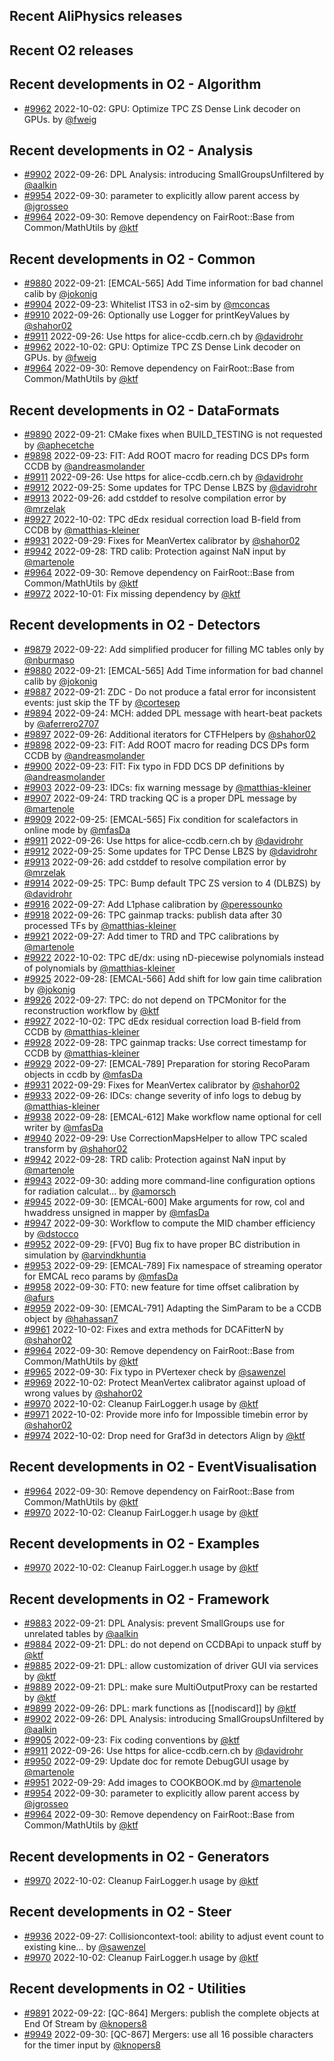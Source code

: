 ## Recent AliPhysics releases
## Recent O2 releases
## Recent developments in O2 - Algorithm
- [\#9962](https://github.com/AliceO2Group/AliceO2/pull/9962) 2022-10-02: GPU: Optimize TPC ZS Dense Link decoder on GPUs. by [@fweig](https://github.com/fweig)
## Recent developments in O2 - Analysis
- [\#9902](https://github.com/AliceO2Group/AliceO2/pull/9902) 2022-09-26: DPL Analysis: introducing SmallGroupsUnfiltered by [@aalkin](https://github.com/aalkin)
- [\#9954](https://github.com/AliceO2Group/AliceO2/pull/9954) 2022-09-30: parameter to explicitly allow parent access by [@jgrosseo](https://github.com/jgrosseo)
- [\#9964](https://github.com/AliceO2Group/AliceO2/pull/9964) 2022-09-30: Remove dependency on FairRoot::Base from Common/MathUtils by [@ktf](https://github.com/ktf)
## Recent developments in O2 - Common
- [\#9880](https://github.com/AliceO2Group/AliceO2/pull/9880) 2022-09-21: [EMCAL-565] Add Time information for bad channel calib by [@jokonig](https://github.com/jokonig)
- [\#9904](https://github.com/AliceO2Group/AliceO2/pull/9904) 2022-09-23: Whitelist ITS3 in o2-sim by [@mconcas](https://github.com/mconcas)
- [\#9910](https://github.com/AliceO2Group/AliceO2/pull/9910) 2022-09-26: Optionally use Logger for printKeyValues by [@shahor02](https://github.com/shahor02)
- [\#9911](https://github.com/AliceO2Group/AliceO2/pull/9911) 2022-09-26: Use https for alice-ccdb.cern.ch by [@davidrohr](https://github.com/davidrohr)
- [\#9962](https://github.com/AliceO2Group/AliceO2/pull/9962) 2022-10-02: GPU: Optimize TPC ZS Dense Link decoder on GPUs. by [@fweig](https://github.com/fweig)
- [\#9964](https://github.com/AliceO2Group/AliceO2/pull/9964) 2022-09-30: Remove dependency on FairRoot::Base from Common/MathUtils by [@ktf](https://github.com/ktf)
## Recent developments in O2 - DataFormats
- [\#9890](https://github.com/AliceO2Group/AliceO2/pull/9890) 2022-09-21: CMake fixes when BUILD_TESTING is not requested by [@aphecetche](https://github.com/aphecetche)
- [\#9898](https://github.com/AliceO2Group/AliceO2/pull/9898) 2022-09-23: FIT: Add ROOT macro for reading DCS DPs form CCDB by [@andreasmolander](https://github.com/andreasmolander)
- [\#9911](https://github.com/AliceO2Group/AliceO2/pull/9911) 2022-09-26: Use https for alice-ccdb.cern.ch by [@davidrohr](https://github.com/davidrohr)
- [\#9912](https://github.com/AliceO2Group/AliceO2/pull/9912) 2022-09-25: Some updates for TPC Dense LBZS by [@davidrohr](https://github.com/davidrohr)
- [\#9913](https://github.com/AliceO2Group/AliceO2/pull/9913) 2022-09-26: add cstddef to resolve compilation error by [@mrzelak](https://github.com/mrzelak)
- [\#9927](https://github.com/AliceO2Group/AliceO2/pull/9927) 2022-10-02: TPC dEdx residual correction load B-field from CCDB by [@matthias-kleiner](https://github.com/matthias-kleiner)
- [\#9931](https://github.com/AliceO2Group/AliceO2/pull/9931) 2022-09-29: Fixes for MeanVertex calibrator by [@shahor02](https://github.com/shahor02)
- [\#9942](https://github.com/AliceO2Group/AliceO2/pull/9942) 2022-09-28: TRD calib: Protection against NaN input by [@martenole](https://github.com/martenole)
- [\#9964](https://github.com/AliceO2Group/AliceO2/pull/9964) 2022-09-30: Remove dependency on FairRoot::Base from Common/MathUtils by [@ktf](https://github.com/ktf)
- [\#9972](https://github.com/AliceO2Group/AliceO2/pull/9972) 2022-10-01: Fix missing dependency by [@ktf](https://github.com/ktf)
## Recent developments in O2 - Detectors
- [\#9879](https://github.com/AliceO2Group/AliceO2/pull/9879) 2022-09-22: Add simplified producer for filling MC tables only by [@nburmaso](https://github.com/nburmaso)
- [\#9880](https://github.com/AliceO2Group/AliceO2/pull/9880) 2022-09-21: [EMCAL-565] Add Time information for bad channel calib by [@jokonig](https://github.com/jokonig)
- [\#9887](https://github.com/AliceO2Group/AliceO2/pull/9887) 2022-09-21: ZDC - Do not produce a fatal error for inconsistent events: just skip the TF by [@cortesep](https://github.com/cortesep)
- [\#9894](https://github.com/AliceO2Group/AliceO2/pull/9894) 2022-09-24: MCH: added DPL message with heart-beat packets by [@aferrero2707](https://github.com/aferrero2707)
- [\#9897](https://github.com/AliceO2Group/AliceO2/pull/9897) 2022-09-26: Additional iterators for CTFHelpers by [@shahor02](https://github.com/shahor02)
- [\#9898](https://github.com/AliceO2Group/AliceO2/pull/9898) 2022-09-23: FIT: Add ROOT macro for reading DCS DPs form CCDB by [@andreasmolander](https://github.com/andreasmolander)
- [\#9900](https://github.com/AliceO2Group/AliceO2/pull/9900) 2022-09-23: FIT: Fix typo in FDD DCS DP definitions by [@andreasmolander](https://github.com/andreasmolander)
- [\#9903](https://github.com/AliceO2Group/AliceO2/pull/9903) 2022-09-23: IDCs: fix warning message by [@matthias-kleiner](https://github.com/matthias-kleiner)
- [\#9907](https://github.com/AliceO2Group/AliceO2/pull/9907) 2022-09-24: TRD tracking QC is a proper DPL message by [@martenole](https://github.com/martenole)
- [\#9909](https://github.com/AliceO2Group/AliceO2/pull/9909) 2022-09-25: [EMCAL-565] Fix condition for scalefactors in online mode by [@mfasDa](https://github.com/mfasDa)
- [\#9911](https://github.com/AliceO2Group/AliceO2/pull/9911) 2022-09-26: Use https for alice-ccdb.cern.ch by [@davidrohr](https://github.com/davidrohr)
- [\#9912](https://github.com/AliceO2Group/AliceO2/pull/9912) 2022-09-25: Some updates for TPC Dense LBZS by [@davidrohr](https://github.com/davidrohr)
- [\#9913](https://github.com/AliceO2Group/AliceO2/pull/9913) 2022-09-26: add cstddef to resolve compilation error by [@mrzelak](https://github.com/mrzelak)
- [\#9914](https://github.com/AliceO2Group/AliceO2/pull/9914) 2022-09-25: TPC: Bump default TPC ZS version to 4 (DLBZS) by [@davidrohr](https://github.com/davidrohr)
- [\#9916](https://github.com/AliceO2Group/AliceO2/pull/9916) 2022-09-27: Add L1phase calibration by [@peressounko](https://github.com/peressounko)
- [\#9918](https://github.com/AliceO2Group/AliceO2/pull/9918) 2022-09-26: TPC gainmap tracks: publish data after 30 processed TFs by [@matthias-kleiner](https://github.com/matthias-kleiner)
- [\#9921](https://github.com/AliceO2Group/AliceO2/pull/9921) 2022-09-27: Add timer to TRD and TPC calibrations by [@martenole](https://github.com/martenole)
- [\#9922](https://github.com/AliceO2Group/AliceO2/pull/9922) 2022-10-02: TPC dE/dx: using nD-piecewise polynomials instead of polynomials by [@matthias-kleiner](https://github.com/matthias-kleiner)
- [\#9925](https://github.com/AliceO2Group/AliceO2/pull/9925) 2022-09-28: [EMCAL-566] Add shift for low gain time calibration by [@jokonig](https://github.com/jokonig)
- [\#9926](https://github.com/AliceO2Group/AliceO2/pull/9926) 2022-09-27: TPC: do not depend on TPCMonitor for the reconstruction workflow by [@ktf](https://github.com/ktf)
- [\#9927](https://github.com/AliceO2Group/AliceO2/pull/9927) 2022-10-02: TPC dEdx residual correction load B-field from CCDB by [@matthias-kleiner](https://github.com/matthias-kleiner)
- [\#9928](https://github.com/AliceO2Group/AliceO2/pull/9928) 2022-09-28: TPC gainmap tracks: Use correct timestamp for CCDB by [@matthias-kleiner](https://github.com/matthias-kleiner)
- [\#9929](https://github.com/AliceO2Group/AliceO2/pull/9929) 2022-09-27: [EMCAL-789] Preparation for storing RecoParam objects in ccdb by [@mfasDa](https://github.com/mfasDa)
- [\#9931](https://github.com/AliceO2Group/AliceO2/pull/9931) 2022-09-29: Fixes for MeanVertex calibrator by [@shahor02](https://github.com/shahor02)
- [\#9933](https://github.com/AliceO2Group/AliceO2/pull/9933) 2022-09-26: IDCs: change severity of info logs to debug by [@matthias-kleiner](https://github.com/matthias-kleiner)
- [\#9938](https://github.com/AliceO2Group/AliceO2/pull/9938) 2022-09-28: [EMCAL-612] Make workflow name optional for cell writer by [@mfasDa](https://github.com/mfasDa)
- [\#9940](https://github.com/AliceO2Group/AliceO2/pull/9940) 2022-09-29: Use CorrectionMapsHelper to allow TPC scaled transform by [@shahor02](https://github.com/shahor02)
- [\#9942](https://github.com/AliceO2Group/AliceO2/pull/9942) 2022-09-28: TRD calib: Protection against NaN input by [@martenole](https://github.com/martenole)
- [\#9943](https://github.com/AliceO2Group/AliceO2/pull/9943) 2022-09-30: adding more command-line configuration options for radiation calculat… by [@amorsch](https://github.com/amorsch)
- [\#9945](https://github.com/AliceO2Group/AliceO2/pull/9945) 2022-09-30: [EMCAL-600] Make arguments for row, col and hwaddress unsigned in mapper by [@mfasDa](https://github.com/mfasDa)
- [\#9947](https://github.com/AliceO2Group/AliceO2/pull/9947) 2022-09-30: Workflow to compute the MID chamber efficiency by [@dstocco](https://github.com/dstocco)
- [\#9952](https://github.com/AliceO2Group/AliceO2/pull/9952) 2022-09-29: [FV0] Bug fix to have proper BC distribution in simulation by [@arvindkhuntia](https://github.com/arvindkhuntia)
- [\#9953](https://github.com/AliceO2Group/AliceO2/pull/9953) 2022-09-29: [EMCAL-789] Fix namespace of streaming operator for EMCAL reco params by [@mfasDa](https://github.com/mfasDa)
- [\#9958](https://github.com/AliceO2Group/AliceO2/pull/9958) 2022-09-30: FT0: new feature for time offset calibration by [@afurs](https://github.com/afurs)
- [\#9959](https://github.com/AliceO2Group/AliceO2/pull/9959) 2022-09-30: [EMCAL-791] Adapting the SimParam to be a CCDB object by [@hahassan7](https://github.com/hahassan7)
- [\#9961](https://github.com/AliceO2Group/AliceO2/pull/9961) 2022-10-02: Fixes and extra methods for DCAFitterN by [@shahor02](https://github.com/shahor02)
- [\#9964](https://github.com/AliceO2Group/AliceO2/pull/9964) 2022-09-30: Remove dependency on FairRoot::Base from Common/MathUtils by [@ktf](https://github.com/ktf)
- [\#9965](https://github.com/AliceO2Group/AliceO2/pull/9965) 2022-09-30: Fix typo in PVertexer check by [@sawenzel](https://github.com/sawenzel)
- [\#9969](https://github.com/AliceO2Group/AliceO2/pull/9969) 2022-10-02: Protect MeanVertex calibrator against upload of wrong values by [@shahor02](https://github.com/shahor02)
- [\#9970](https://github.com/AliceO2Group/AliceO2/pull/9970) 2022-10-02: Cleanup FairLogger.h usage by [@ktf](https://github.com/ktf)
- [\#9971](https://github.com/AliceO2Group/AliceO2/pull/9971) 2022-10-02: Provide more info for Impossible timebin error by [@shahor02](https://github.com/shahor02)
- [\#9974](https://github.com/AliceO2Group/AliceO2/pull/9974) 2022-10-02: Drop need for Graf3d in detectors Align by [@ktf](https://github.com/ktf)
## Recent developments in O2 - EventVisualisation
- [\#9964](https://github.com/AliceO2Group/AliceO2/pull/9964) 2022-09-30: Remove dependency on FairRoot::Base from Common/MathUtils by [@ktf](https://github.com/ktf)
- [\#9970](https://github.com/AliceO2Group/AliceO2/pull/9970) 2022-10-02: Cleanup FairLogger.h usage by [@ktf](https://github.com/ktf)
## Recent developments in O2 - Examples
- [\#9970](https://github.com/AliceO2Group/AliceO2/pull/9970) 2022-10-02: Cleanup FairLogger.h usage by [@ktf](https://github.com/ktf)
## Recent developments in O2 - Framework
- [\#9883](https://github.com/AliceO2Group/AliceO2/pull/9883) 2022-09-21: DPL Analysis: prevent SmallGroups use for unrelated tables by [@aalkin](https://github.com/aalkin)
- [\#9884](https://github.com/AliceO2Group/AliceO2/pull/9884) 2022-09-21: DPL: do not depend on CCDBApi to unpack stuff by [@ktf](https://github.com/ktf)
- [\#9885](https://github.com/AliceO2Group/AliceO2/pull/9885) 2022-09-21: DPL: allow customization of driver GUI via services by [@ktf](https://github.com/ktf)
- [\#9889](https://github.com/AliceO2Group/AliceO2/pull/9889) 2022-09-21: DPL: make sure MultiOutputProxy can be restarted by [@ktf](https://github.com/ktf)
- [\#9899](https://github.com/AliceO2Group/AliceO2/pull/9899) 2022-09-26: DPL: mark functions as [[nodiscard]] by [@ktf](https://github.com/ktf)
- [\#9902](https://github.com/AliceO2Group/AliceO2/pull/9902) 2022-09-26: DPL Analysis: introducing SmallGroupsUnfiltered by [@aalkin](https://github.com/aalkin)
- [\#9905](https://github.com/AliceO2Group/AliceO2/pull/9905) 2022-09-23: Fix coding conventions by [@ktf](https://github.com/ktf)
- [\#9911](https://github.com/AliceO2Group/AliceO2/pull/9911) 2022-09-26: Use https for alice-ccdb.cern.ch by [@davidrohr](https://github.com/davidrohr)
- [\#9950](https://github.com/AliceO2Group/AliceO2/pull/9950) 2022-09-29: Update doc for remote DebugGUI usage by [@martenole](https://github.com/martenole)
- [\#9951](https://github.com/AliceO2Group/AliceO2/pull/9951) 2022-09-29: Add images to COOKBOOK.md by [@martenole](https://github.com/martenole)
- [\#9954](https://github.com/AliceO2Group/AliceO2/pull/9954) 2022-09-30: parameter to explicitly allow parent access by [@jgrosseo](https://github.com/jgrosseo)
- [\#9964](https://github.com/AliceO2Group/AliceO2/pull/9964) 2022-09-30: Remove dependency on FairRoot::Base from Common/MathUtils by [@ktf](https://github.com/ktf)
## Recent developments in O2 - Generators
- [\#9970](https://github.com/AliceO2Group/AliceO2/pull/9970) 2022-10-02: Cleanup FairLogger.h usage by [@ktf](https://github.com/ktf)
## Recent developments in O2 - Steer
- [\#9936](https://github.com/AliceO2Group/AliceO2/pull/9936) 2022-09-27: Collisioncontext-tool: ability to adjust event count to existing kine… by [@sawenzel](https://github.com/sawenzel)
- [\#9970](https://github.com/AliceO2Group/AliceO2/pull/9970) 2022-10-02: Cleanup FairLogger.h usage by [@ktf](https://github.com/ktf)
## Recent developments in O2 - Utilities
- [\#9891](https://github.com/AliceO2Group/AliceO2/pull/9891) 2022-09-22: [QC-864] Mergers: publish the complete objects at End Of Stream by [@knopers8](https://github.com/knopers8)
- [\#9949](https://github.com/AliceO2Group/AliceO2/pull/9949) 2022-09-30: [QC-867] Mergers: use all 16 possible characters for the timer input by [@knopers8](https://github.com/knopers8)

